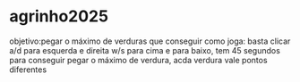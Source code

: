 # agrinho2025
objetivo:pegar o máximo de verduras que conseguir
como joga: basta clicar a/d para esquerda e direita w/s para cima e para baixo, tem 45 segundos para conseguir pegar o máximo de verdura, acda verdura vale pontos diferentes 
